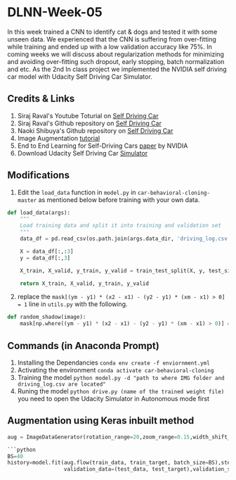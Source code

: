 # DLNN-Week-05
In this week trained a CNN to identify cat &amp; dogs and tested it with some unseen data. We experienced that the CNN is suffering from over-fitting while training and ended up with a low validation accuracy like 75%. In coming weeks we will discuss about regularization methods for minimizing and avoiding over-fitting such dropout, early stopping, batch normalization and etc. As the 2nd In class project we implemented the NVIDIA self driving car model with Udacity Self Driving Car Simulator.

## Credits & Links

1. Siraj Raval's Youtube Toturial on [Self Driving Car](https://www.youtube.com/watch?v=EaY5QiZwSP4&t=556s)
2. Siraj Raval's Github repository on [Self Driving Car](https://github.com/llSourcell/How_to_simulate_a_self_driving_car)
3. Naoki Shibuya's  Github repository on [Self Driving Car](https://github.com/naokishibuya/car-behavioral-cloning)
4. Image Augmentation [tutorial](https://medium.com/@thimblot/data-augmentation-boost-your-image-dataset-with-few-lines-of-python-155c2dc1baec)
5. End to End Learning for Self-Driving Cars [paper](https://images.nvidia.com/content/tegra/automotive/images/2016/solutions/pdf/end-to-end-dl-using-px.pdf) by NVIDIA
6. Download Udacity Self Driving Car [Simulator](https://s3-us-west-1.amazonaws.com/udacity-selfdrivingcar/Term1-Sim/term1-simulator-windows.zip)


## Modifications

1. Edit the ```load_data``` function in ```model.py``` in ```car-behavioral-cloning-master``` as mentioned below before training with your own data.

```python
def load_data(args):
    """
    Load training data and split it into training and validation set
    """
    data_df = pd.read_csv(os.path.join(args.data_dir, 'driving_log.csv')).values

    X = data_df[:,:3]
    y = data_df[:,3]

    X_train, X_valid, y_train, y_valid = train_test_split(X, y, test_size=args.test_size, random_state=0)

    return X_train, X_valid, y_train, y_valid

```
2. replace the ```mask[(ym - y1) * (x2 - x1) - (y2 - y1) * (xm - x1) > 0] = 1``` line in ```utils.py``` with the following.
```python
def random_shadow(image):
    mask[np.where((ym - y1) * (x2 - x1) - (y2 - y1) * (xm - x1) > 0)] = 1
```

## Commands (in Anaconda Prompt)

1. Installing the Dependancies ```conda env create -f enviornment.yml```
2. Activating the environment ```conda activate car-behavioral-cloning```
3. Training the model ```python model.py -d "path to where IMG folder and driving_log.csv are located"```
4. Runing the model ```python drive.py (name of the trained weight file)``` you need to open the Udacity Simulator in Autonomous mode first

## Augmentation using Keras inbuilt method

```python 
aug = ImageDataGenerator(rotation_range=20,zoom_range=0.15,width_shift_range=0.2,height_shift_range=0.2,shear_range=0.15,horizontal_flip=True,fill_mode="nearest") ```

```python 
BS=40
history=model.fit(aug.flow(train_data, train_target, batch_size=BS),steps_per_epoch=len(train_data) // BS,
                  validation_data=(test_data, test_target),validation_steps=len(test_data) // BS,epochs=50) ```
                 


